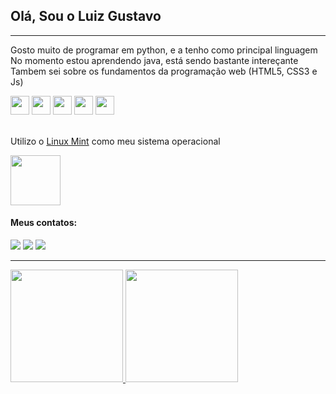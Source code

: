 ## Olá, Sou o Luiz Gustavo

<hr>

Gosto muito de programar em python, e a tenho como principal linguagem <br>
No momento estou aprendendo java, está sendo bastante intereçante <br>
Tambem sei sobre os fundamentos da programação web (HTML5, CSS3 e Js) 


<div>
    <img src="https://cdn.jsdelivr.net/gh/devicons/devicon/icons/python/python-original.svg" width="30" height="30"/> 
    <img src="https://cdn.jsdelivr.net/gh/devicons/devicon/icons/java/java-original.svg" width="30" height="30"/>
    <img src="https://cdn.jsdelivr.net/gh/devicons/devicon/icons/html5/html5-original.svg" width="30" height="30"/>
    <img src="https://cdn.jsdelivr.net/gh/devicons/devicon/icons/css3/css3-original.svg" width="30" height="30"/>  
    <img src="https://cdn.jsdelivr.net/gh/devicons/devicon/icons/javascript/javascript-original.svg" width="30" height="30"/>            
</div>

<br>

<p>Utilizo o <a href="https://www.linuxmint.com/" target="_blank">Linux Mint</a> como meu sistema operacional</p>
<img src="https://cdn.jsdelivr.net/gh/devicons/devicon/icons/linux/linux-original.svg" width="80" height="80"/>
          
<br>

#### Meus contatos:
<div>
    <a href="https://twitter.com/kiritoDarkk" target="_blank"><img src="https://img.shields.io/badge/Twitter-1DA1F2?style=for-the-badge&logo=twitter&logoColor=white" target="_blank"></a>
    <a href="https://instagram.com/kirito_darkk" target="_blank"><img src="https://img.shields.io/badge/-Instagram-%23E4405F?style=for-the-badge&logo=instagram&logoColor=white" target="_blank"></a>
    <a href="https://steamcommunity.com/profiles/76561199024798134/" target="_blank"><img src="https://img.shields.io/badge/Steam-000000?style=for-the-badge&logo=steam&logoColor=white" target="_blank"></a>
</div>

<hr>

<div>
    <a href="https://github.com/seu-usuário-aqui">
    <img height="180em" src="https://github-readme-stats.vercel.app/api/top-langs/?username=luiz-gustavo-soares&layout=compact&langs_count=7&theme=github_dark"/>
    <img height="180em" src="https://github-readme-stats.vercel.app/api?username=luiz-gustavo-soares&show_icons=true&theme=github_dark&include_all_commits=true&count_private=true"/>
</div>
  
